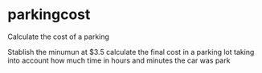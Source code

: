 # parkingcost
Calculate the cost of a parking

Stablish the minumun at $3.5 calculate the final cost in a parking lot taking into account how much time in hours and minutes the car was park
